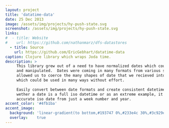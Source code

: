 ```yaml
---
layout: project
title: 'datatime-data'
date: 25 Dec 2013
image: /assets/img/projects/hy-push-state.svg
screenshot: /assets/img/projects/hy-push-state.svg
links:
#  - title: Website
#    url: https://github.com/nathanmarz/dfs-datastores
  - title: Source
    url: https://github.com/EricGebhart/datatime-data
caption: Clojure library which wraps Joda time.
description: >
     This library grew out of a need to have normalized dates which could be easily queried
     and manipulated.  Dates were coming in many formats from various sources. This library
     allowed us to coerce the many shapes of date that we recieved into a date data structure 
     which could be used in many ways without effort.
     
     Easily convert between date formats and create consistent datetime data. works consistently
     wether a date is a full iso datetime or as an extreme example, it will create a nice and 
     accurate iso date from just a week number and year. 
accent_color: '#4fb1ba'
accent_image:
  background: 'linear-gradient(to bottom,#193747 0%,#233e4c 30%,#3c929e 50%,#d5d5d4 70%,#cdccc8 100%)'
  overlay:    true
---
```

